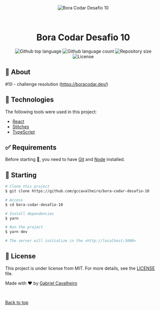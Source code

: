 <div align="center" id="top"> 
  <img src="./.github/app.gif" alt="Bora Codar Desafio 10" />

&#xa0;

  <!-- <a href="https://boracodardesafio10.netlify.app">Demo</a> -->
</div>

<h1 align="center">Bora Codar Desafio 10</h1>

<p align="center">
  <img alt="Github top language" src="https://img.shields.io/github/languages/top/{{YOUR_GITHUB_USERNAME}}/bora-codar-desafio-10?color=56BEB8">

  <img alt="Github language count" src="https://img.shields.io/github/languages/count/{{YOUR_GITHUB_USERNAME}}/bora-codar-desafio-10?color=56BEB8">

  <img alt="Repository size" src="https://img.shields.io/github/repo-size/{{YOUR_GITHUB_USERNAME}}/bora-codar-desafio-10?color=56BEB8">

  <img alt="License" src="https://img.shields.io/github/license/{{YOUR_GITHUB_USERNAME}}/bora-codar-desafio-10?color=56BEB8">

  <!-- <img alt="Github issues" src="https://img.shields.io/github/issues/{{YOUR_GITHUB_USERNAME}}/bora-codar-desafio-10?color=56BEB8" /> -->

  <!-- <img alt="Github forks" src="https://img.shields.io/github/forks/{{YOUR_GITHUB_USERNAME}}/bora-codar-desafio-10?color=56BEB8" /> -->

  <!-- <img alt="Github stars" src="https://img.shields.io/github/stars/{{YOUR_GITHUB_USERNAME}}/bora-codar-desafio-10?color=56BEB8" /> -->
</p>

## :dart: About

#10 - challenge resolution (https://boracodar.dev/)

## :rocket: Technologies

The following tools were used in this project:

- [React](https://pt-br.reactjs.org/)
- [Stitches](stitches.dev/)
- [TypeScript](https://www.typescriptlang.org/)

## :white_check_mark: Requirements

Before starting :checkered_flag:, you need to have [Git](https://git-scm.com) and [Node](https://nodejs.org/en/) installed.

## :checkered_flag: Starting

```bash
# Clone this project
$ git clone https://github.com/gccavalheiro/bora-codar-desafio-10

# Access
$ cd bora-codar-desafio-10

# Install dependencies
$ yarn

# Run the project
$ yarn dev

# The server will initialize in the <http://localhost:3000>
```

## :memo: License

This project is under license from MIT. For more details, see the [LICENSE](LICENSE.md) file.

Made with :heart: by <a href="https://github.com/gccavalheiro" target="_blank">Gabriel Cavalheiro</a>

&#xa0;

<a href="#top">Back to top</a>
